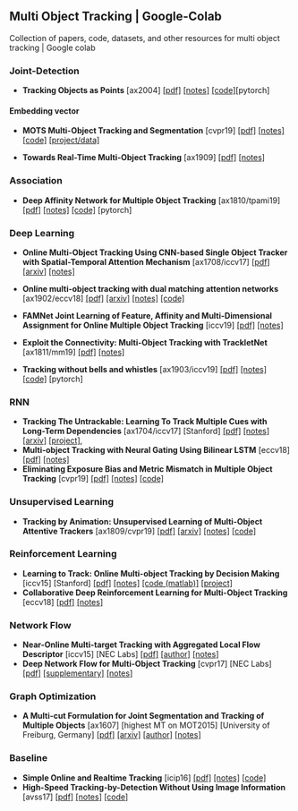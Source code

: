 <a id="multi_object_tracking_"></a>
## Multi Object Tracking | Google-Colab
Collection of papers, code, datasets, and other resources for multi object tracking | Google colab

<a id="joint_detection_"></a>
### Joint-Detection

* **Tracking Objects as Points**
[ax2004]
[[pdf]](https://github.com/abhineet123/Deep-Learning-for-Tracking-and-Detection/blob/master/multi_object_tracking/joint_detection/Tracking%20Objects%20as%20Points%202004.01177.pdf)
[[notes]](https://github.com/abhineet123/Deep-Learning-for-Tracking-and-Detection/blob/master/multi_object_tracking/notes/Tracking%20Objects%20as%20Points%202004.01177.pdf)
[[code]](https://github.com/xingyizhou/CenterTrack)[pytorch]


<a id="embedding_vector_"></a>
#### Embedding vector

* **MOTS Multi-Object Tracking and Segmentation**
[cvpr19]
[[pdf]](https://github.com/abhineet123/Deep-Learning-for-Tracking-and-Detection/blob/master/multi_object_tracking/joint_detection/MOTS%20Multi-Object%20Tracking%20and%20Segmentation%20ax1904%20cvpr19.pdf)
[[notes]](https://github.com/abhineet123/Deep-Learning-for-Tracking-and-Detection/blob/master/multi_object_tracking/notes/MOTS%20Multi-Object%20Tracking%20and%20Segmentation%20ax1904%20cvpr19.pdf)
[[code]](https://github.com/VisualComputingInstitute/TrackR-CNN)
[[project/data]](https://www.vision.rwth-aachen.de/page/mots)

* **Towards Real-Time Multi-Object Tracking**
[ax1909]
[[pdf]](https://github.com/abhineet123/Deep-Learning-for-Tracking-and-Detection/blob/master/multi_object_tracking/joint_detection/Towards%20Real-Time%20Multi-Object%20Tracking%20ax1909.12605v1.pdf)
[[notes]](https://github.com/abhineet123/Deep-Learning-for-Tracking-and-Detection/blob/master/multi_object_tracking/notes/Towards%20Real-Time%20Multi-Object%20Tracking%20ax1909.12605v1.pdf)



<a id="association_"></a>
### Association

* **Deep Affinity Network for Multiple Object Tracking**
[ax1810/tpami19]
[[pdf]](https://github.com/abhineet123/Deep-Learning-for-Tracking-and-Detection/blob/master/multi_object_tracking/association/Deep%20Affinity%20Network%20for%20Multiple%20Object%20Tracking%20ax1810.11780%20tpami19.pdf)
[[notes]](https://github.com/abhineet123/Deep-Learning-for-Tracking-and-Detection/blob/master/multi_object_tracking/notes/Deep%20Affinity%20Network%20for%20Multiple%20Object%20Tracking%20ax1810.11780%20tpami19.pdf)
[[code]](https://github.com/shijieS/SST) [pytorch]

<a id="deep_learning_"></a>
### Deep Learning

* **Online Multi-Object Tracking Using CNN-based Single Object Tracker with Spatial-Temporal Attention Mechanism**
[ax1708/iccv17]
[[pdf]](https://github.com/abhineet123/Deep-Learning-for-Tracking-and-Detection/blob/master/multi_object_tracking/deep_learning/Online%20Multi-Object%20Tracking%20Using%20CNN-based%20Single%20Object%20Tracker%20with%20Spatial-Temporal%20Attention%20Mechanism%201708.02843%20iccv17.pdf)
[[arxiv]](https://arxiv.org/abs/1708.02843)
[[notes]](https://github.com/abhineet123/Deep-Learning-for-Tracking-and-Detection/blob/master/multi_object_tracking/notes/Online%20Multi-Object%20Tracking%20Using%20CNN-based%20Single%20Object%20Tracker%20with%20Spatial-Temporal%20Attention%20Mechanism%201708.02843%20iccv17.pdf)
* **Online multi-object tracking with dual matching attention networks**
[ax1902/eccv18]
[[pdf]](https://github.com/abhineet123/Deep-Learning-for-Tracking-and-Detection/blob/master/multi_object_tracking/deep_learning/Online%20multi-object%20tracking%20with%20dual%20matching%20attention%20networks%201902.00749%20eccv18.pdf)
[[arxiv]](https://arxiv.org/abs/1902.00749)
[[notes]](https://github.com/abhineet123/Deep-Learning-for-Tracking-and-Detection/blob/master/multi_object_tracking/notes/Online%20multi-object%20tracking%20with%20dual%20matching%20attention%20networks%201902.00749%20eccv18.pdf)
[[code]](https://github.com/jizhu1023/DMAN_MOT)
* **FAMNet Joint Learning of Feature, Affinity and Multi-Dimensional Assignment for Online Multiple Object Tracking**
[iccv19]
[[pdf]](https://github.com/abhineet123/Deep-Learning-for-Tracking-and-Detection/blob/master/multi_object_tracking/deep_learning/FAMNet%20Joint%20Learning%20of%20Feature,%20Affinity%20and%20Multi-Dimensional%20Assignment%20for%20Online%20Multiple%20Object%20Tracking%20iccv19.pdf)
[[notes]](https://github.com/abhineet123/Deep-Learning-for-Tracking-and-Detection/blob/master/multi_object_tracking/notes/FAMNet%20Joint%20Learning%20of%20Feature,%20Affinity%20and%20Multi-Dimensional%20Assignment%20for%20Online%20Multiple%20Object%20Tracking%20iccv19.pdf)

* **Exploit the Connectivity: Multi-Object Tracking with TrackletNet**
[ax1811/mm19]
[[pdf]](https://github.com/abhineet123/Deep-Learning-for-Tracking-and-Detection/blob/master/multi_object_tracking/deep_learning/Exploit%20the%20Connectivity%20Multi-Object%20Tracking%20with%20TrackletNet%20ax1811.07258%20mm19.pdf)
[[notes]](https://github.com/abhineet123/Deep-Learning-for-Tracking-and-Detection/blob/master/multi_object_tracking/notes/Exploit%20the%20Connectivity%20Multi-Object%20Tracking%20with%20TrackletNet%20ax1811.07258%20mm19.pdf)
* **Tracking without bells and whistles**
[ax1903/iccv19]
[[pdf]](https://github.com/abhineet123/Deep-Learning-for-Tracking-and-Detection/blob/master/multi_object_tracking/deep_learning/Tracking%20without%20bells%20and%20whistles%20ax1903.05625%20iccv19.pdf)
[[notes]](https://github.com/abhineet123/Deep-Learning-for-Tracking-and-Detection/blob/master/multi_object_tracking/notes/Tracking%20without%20bells%20and%20whistles%20ax1903.05625%20iccv19.pdf)
[[code]](https://github.com/phil-bergmann/tracking_wo_bnw) [pytorch]

<a id="rnn__1"></a>
### RNN
* **Tracking The Untrackable: Learning To Track Multiple Cues with Long-Term Dependencies**
[ax1704/iccv17]
[Stanford]
[[pdf]](https://github.com/abhineet123/Deep-Learning-for-Tracking-and-Detection/blob/master/multi_object_tracking/rnn/Tracking%20The%20Untrackable%20Learning%20To%20Track%20Multiple%20Cues%20with%20Long-Term%20Dependencies%20ax17_4_iccv17.pdf)
[[notes]](https://github.com/abhineet123/Deep-Learning-for-Tracking-and-Detection/blob/master/multi_object_tracking/notes/Tracking_The_Untrackable_Learning_To_Track_Multiple_Cues_with_Long-Term_Dependencies.pdf)
[[arxiv]](https://arxiv.org/abs/1701.01909)
[[project]](http://web.stanford.edu/~alahi/),
* **Multi-object Tracking with Neural Gating Using Bilinear LSTM**
[eccv18]
[[pdf]](https://github.com/abhineet123/Deep-Learning-for-Tracking-and-Detection/blob/master/multi_object_tracking/rnn/Multi-object%20Tracking%20with%20Neural%20Gating%20Using%20Bilinear%20LSTM_eccv18.pdf)
[[notes]](https://github.com/abhineet123/Deep-Learning-for-Tracking-and-Detection/blob/master/multi_object_tracking/notes/Multi-object%20Tracking%20with%20Neural%20Gating%20Using%20Bilinear%20LSTM_eccv18.pdf)
* **Eliminating Exposure Bias and Metric Mismatch in Multiple Object Tracking**
[cvpr19]
[[pdf]](https://github.com/abhineet123/Deep-Learning-for-Tracking-and-Detection/blob/master/multi_object_tracking/rnn/Eliminating%20Exposure%20Bias%20and%20Metric%20Mismatch%20in%20Multiple%20Object%20Tracking%20cvpr19.pdf)
[[notes]](https://github.com/abhineet123/Deep-Learning-for-Tracking-and-Detection/blob/master/multi_object_tracking/notes/Eliminating%20Exposure%20Bias%20and%20Metric%20Mismatch%20in%20Multiple%20Object%20Tracking%20cvpr19.pdf)
[[code]](https://github.com/maksay/seq-train)

<a id="unsupervised_learning_"></a>
### Unsupervised Learning
* **Tracking by Animation: Unsupervised Learning of Multi-Object Attentive Trackers**
[ax1809/cvpr19]
[[pdf]](https://github.com/abhineet123/Deep-Learning-for-Tracking-and-Detection/blob/master/multi_object_tracking/unsupervised/Tracking%20by%20Animation%20Unsupervised%20Learning%20of%20Multi-Object%20Attentive%20Trackers%20cvpr19%20ax1809.03137.pdf)
[[arxiv]](https://arxiv.org/abs/1809.03137)
[[notes]](https://github.com/abhineet123/Deep-Learning-for-Tracking-and-Detection/blob/master/multi_object_tracking/notes/Tracking%20by%20Animation%20Unsupervised%20Learning%20of%20Multi-Object%20Attentive%20Trackers%20cvpr19%20ax1809.03137.pdf)
[[code]](https://github.com/zhen-he/tracking-by-animation)

<a id="reinforcement_learning_"></a>
### Reinforcement Learning
* **Learning to Track: Online Multi-object Tracking by Decision Making**
[iccv15]
[Stanford]
[[pdf]](https://github.com/abhineet123/Deep-Learning-for-Tracking-and-Detection/blob/master/multi_object_tracking/rl/Learning%20to%20Track%20Online%20Multi-object%20Tracking%20by%20Decision%20Making%20%20iccv15.pdf)
[[notes]](https://github.com/abhineet123/Deep-Learning-for-Tracking-and-Detection/blob/master/multi_object_tracking/notes/Learning_to_Track_Online_Multi-object_Tracking_by_Decision_Making__iccv15.pdf)
[[code (matlab)]](https://github.com/yuxng/MDP_Tracking)
[[project]](https://yuxng.github.io/)
* **Collaborative Deep Reinforcement Learning for Multi-Object Tracking**
[eccv18]
[[pdf]](https://github.com/abhineet123/Deep-Learning-for-Tracking-and-Detection/blob/master/multi_object_tracking/rl/Collaborative%20Deep%20Reinforcement%20Learning%20for%20Multi-Object%20Tracking_eccv18.pdf)
[[notes]](https://github.com/abhineet123/Deep-Learning-for-Tracking-and-Detection/blob/master/multi_object_tracking/notes/Collaborative%20Deep%20Reinforcement%20Learning%20for%20Multi-Object%20Tracking_eccv18.pdf)

<a id="network_flow_"></a>
### Network Flow
* **Near-Online Multi-target Tracking with Aggregated Local Flow Descriptor**
[iccv15]
[NEC Labs]
[[pdf]](https://github.com/abhineet123/Deep-Learning-for-Tracking-and-Detection/blob/master/multi_object_tracking/network_flow/Near-online%20multi-target%20tracking%20with%20aggregated%20local%20%EF%AC%82ow%20descriptor%20iccv15.pdf)
[[author]](http://www-personal.umich.edu/~wgchoi/)
[[notes]](https://github.com/abhineet123/Deep-Learning-for-Tracking-and-Detection/blob/master/multi_object_tracking/notes/NOMT.pdf)  
* **Deep Network Flow for Multi-Object Tracking**
[cvpr17]
[NEC Labs]
[[pdf]](https://github.com/abhineet123/Deep-Learning-for-Tracking-and-Detection/blob/master/multi_object_tracking/network_flow/Deep%20Network%20Flow%20for%20Multi-Object%20Tracking%20cvpr17.pdf)
[[supplementary]](multi_object_tracking/network_flow/Deep%20Network%20Flow%20for%20Multi-Object%20Tracking%20cvpr17_supplemental.pdf)
[[notes]](https://github.com/abhineet123/Deep-Learning-for-Tracking-and-Detection/blob/master/multi_object_tracking/notes/Deep%20Network%20Flow%20for%20Multi-Object%20Tracking%20cvpr17.pdf)  

<a id="graph_optimization_"></a>
### Graph Optimization
* **A Multi-cut Formulation for Joint Segmentation and Tracking of Multiple Objects**
[ax1607]
[highest MT on MOT2015]
[University of Freiburg, Germany]
[[pdf]](https://github.com/abhineet123/Deep-Learning-for-Tracking-and-Detection/blob/master/multi_object_tracking/batch/A%20Multi-cut%20Formulation%20for%20Joint%20Segmentation%20and%20Tracking%20of%20Multiple%20Objects%20ax16_9%20%5Bbest%20MT%20on%20MOT15%5D.pdf)
[[arxiv]](https://arxiv.org/abs/1607.06317)
[[author]](https://lmb.informatik.uni-freiburg.de/people/keuper/publications.html)
[[notes]](https://github.com/abhineet123/Deep-Learning-for-Tracking-and-Detection/blob/master/multi_object_tracking/notes/A_Multi-cut_Formulation_for_Joint_Segmentation_and_Tracking_of_Multiple_Objects.pdf)

<a id="baselin_e_"></a>
### Baseline
* **Simple Online and Realtime Tracking**
[icip16]
[[pdf]](https://github.com/abhineet123/Deep-Learning-for-Tracking-and-Detection/blob/master/multi_object_tracking/baseline/Simple%20Online%20and%20Realtime%20Tracking%20ax1707%20icip16.pdf)
[[notes]](https://github.com/abhineet123/Deep-Learning-for-Tracking-and-Detection/blob/master/multi_object_tracking/notes/Simple%20Online%20and%20Realtime%20Tracking%20ax1707%20icip16.pdf)
[[code]](https://github.com/abewley/sort)
* **High-Speed Tracking-by-Detection Without Using Image Information**
[avss17]
[[pdf]](https://github.com/abhineet123/Deep-Learning-for-Tracking-and-Detection/blob/master/multi_object_tracking/baseline/High-Speed%20Tracking-by-Detection%20Without%20Using%20Image%20Information%20avss17.pdf)
[[notes]](https://github.com/abhineet123/Deep-Learning-for-Tracking-and-Detection/blob/master/multi_object_tracking/notes/High-Speed%20Tracking-by-Detection%20Without%20Using%20Image%20Information%20avss17.pdf)
[[code]](https://github.com/bochinski/iou-tracker)
